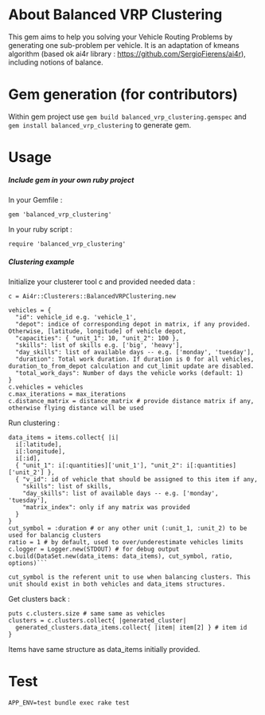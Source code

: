 # About Balanced VRP Clustering

This gem aims to help you solving your Vehicle Routing Problems by generating one sub-problem per vehicle. It is an adaptation of kmeans algorithm (based ok ai4r library : https://github.com/SergioFierens/ai4r), including notions of balance.

# Gem generation (for contributors)

Within gem project use
```gem build balanced_vrp_clustering.gemspec``` and ```gem install balanced_vrp_clustering``` to generate gem.

  # Usage

##### Include gem in your own ruby project

In your Gemfile :

```gem 'balanced_vrp_clustering'```

In your ruby script :

```require 'balanced_vrp_clustering'```

##### Clustering example

Initialize your clusterer tool c and provided needed data :

```c = Ai4r::Clusterers::BalancedVRPClustering.new```

```
vehicles = {
  "id": vehicle_id e.g. 'vehicle_1',
  "depot": indice of corresponding depot in matrix, if any provided. Otherwise, [latitude, longitude] of vehicle depot,
  "capacities": { "unit_1": 10, "unit_2": 100 },
  "skills": list of skills e.g. ['big', 'heavy'],
  "day_skills": list of available days -- e.g. ['monday', 'tuesday'],
  "duration": Total work duration. If duration is 0 for all vehicles, duration_to_from_depot calculation and cut_limit update are disabled.
  "total_work_days": Number of days the vehicle works (default: 1)
}
c.vehicles = vehicles
c.max_iterations = max_iterations
c.distance_matrix = distance_matrix # provide distance matrix if any, otherwise flying distance will be used
```

Run clustering :

```
data_items = items.collect{ |i|
  i[:latitude],
  i[:longitude],
  i[:id],
  { "unit_1": i[:quantities]['unit_1'], "unit_2": i[:quantities]['unit_2'] },
  { "v_id": id of vehicle that should be assigned to this item if any,
    "skills": list of skills,
    "day_skills": list of available days -- e.g. ['monday', 'tuesday'],
    "matrix_index": only if any matrix was provided
  }
}
cut_symbol = :duration # or any other unit (:unit_1, :unit_2) to be used for balancig clusters
ratio = 1 # by default, used to over/underestimate vehicles limits
c.logger = Logger.new(STDOUT) # for debug output
c.build(DataSet.new(data_items: data_items), cut_symbol, ratio, options)```

cut_symbol is the referent unit to use when balancing clusters. This unit should exist in both vehicles and data_items structures.
```

Get clusters back :

```
puts c.clusters.size # same same as vehicles
clusters = c.clusters.collect{ |generated_cluster|
  generated_clusters.data_items.collect{ |item| item[2] } # item id
}
```

Items have same structure as data_items initially provided.

# Test

```
APP_ENV=test bundle exec rake test
```
